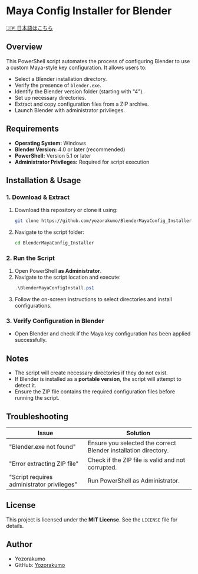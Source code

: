 # Maya Config Installer for Blender

[🇯🇵 日本語はこちら](README_JP.md)

## Overview
This PowerShell script automates the process of configuring Blender to use a custom Maya-style key configuration. It allows users to:
- Select a Blender installation directory.
- Verify the presence of `blender.exe`.
- Identify the Blender version folder (starting with "4").
- Set up necessary directories.
- Extract and copy configuration files from a ZIP archive.
- Launch Blender with administrator privileges.

## Requirements
- **Operating System:** Windows
- **Blender Version:** 4.0 or later (recommended)
- **PowerShell:** Version 5.1 or later
- **Administrator Privileges:** Required for script execution

## Installation & Usage

### 1. Download & Extract
1. Download this repository or clone it using:
   ```sh
   git clone https://github.com/yozorakumo/BlenderMayaConfig_Installer.git
   ```
2. Navigate to the script folder:
   ```sh
   cd BlenderMayaConfig_Installer
   ```

### 2. Run the Script
1. Open PowerShell **as Administrator**.
2. Navigate to the script location and execute:
   ```powershell
   .\BlenderMayaConfigInstall.ps1
   ```
3. Follow the on-screen instructions to select directories and install configurations.

### 3. Verify Configuration in Blender
- Open Blender and check if the Maya key configuration has been applied successfully.

## Notes
- The script will create necessary directories if they do not exist.
- If Blender is installed as a **portable version**, the script will attempt to detect it.
- Ensure the ZIP file contains the required configuration files before running the script.

## Troubleshooting
| Issue | Solution |
|--------|----------|
| "Blender.exe not found" | Ensure you selected the correct Blender installation directory. |
| "Error extracting ZIP file" | Check if the ZIP file is valid and not corrupted. |
| "Script requires administrator privileges" | Run PowerShell as Administrator. |

## License
This project is licensed under the **MIT License**. See the `LICENSE` file for details.

## Author
- Yozorakumo
- GitHub: [Yozorakumo](https://github.com/yozorakumo)


